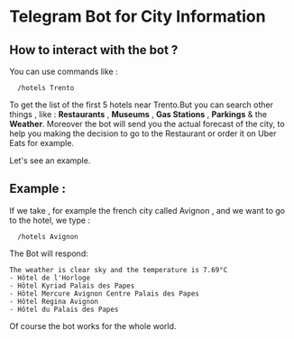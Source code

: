 # Telegram Bot for City Information

## How to interact with the bot ?

You can use commands like :
```
  /hotels Trento
```
To get the list of the first 5 hotels near Trento.But you can search other things , like : **Restaurants** , **Museums** , **Gas Stations** , **Parkings** & the **Weather**.
Moreover the bot will send you the actual forecast of the city, to help you making the decision to go to the Restaurant or order it on Uber Eats for example.
 
Let's see an example.
 
## Example :
If we take , for example the french city called Avignon , and we want to go to the hotel, we type :
```
  /hotels Avignon
```
  
The Bot will respond:

```
The weather is clear sky and the temperature is 7.69°C
- Hôtel de l'Horloge
- Hôtel Kyriad Palais des Papes
- Hôtel Mercure Avignon Centre Palais des Papes
- Hôtel Regina Avignon
- Hôtel du Palais des Papes
```

Of course the bot works for the whole world.
